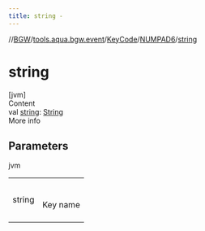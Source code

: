 ```yaml
---
title: string -
---
```

//[BGW](../../../../index.md)/[tools.aqua.bgw.event](../../index.md)/[KeyCode](../index.md)/[NUMPAD6](index.md)/[string](string.md)



# string  
[jvm]  
Content  
val [string](string.md): [String](https://kotlinlang.org/api/latest/jvm/stdlib/kotlin/-string/index.html)  
More info  


## Parameters  
  
jvm  
  
| | |
|---|---|
| <a name="tools.aqua.bgw.event/KeyCode.NUMPAD6/string/#/PointingToDeclaration/"></a>string| <a name="tools.aqua.bgw.event/KeyCode.NUMPAD6/string/#/PointingToDeclaration/"></a><br><br>Key name<br><br>|
  
  



